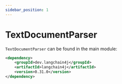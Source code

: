 ```yaml
---
sidebar_position: 1
---
```


# TextDocumentParser

`TextDocumentParser` can be found in the main module:
```xml
<dependency>
    <groupId>dev.langchain4j</groupId>
    <artifactId>langchain4j</artifactId>
    <version>0.31.0</version>
</dependency>
```